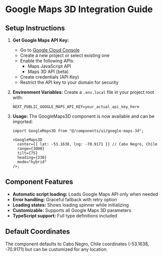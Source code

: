 # Google Maps 3D Integration Guide

## Setup Instructions

1. **Get Google Maps API Key:**

   - Go to [Google Cloud Console](https://console.cloud.google.com/google/maps-apis)
   - Create a new project or select existing one
   - Enable the following APIs:
     - Maps JavaScript API
     - Maps 3D API (beta)
   - Create credentials (API Key)
   - Restrict the API key to your domain for security

2. **Environment Variables:**
   Create a `.env.local` file in your project root with:

   ```
   NEXT_PUBLIC_GOOGLE_MAPS_API_KEY=your_actual_api_key_here
   ```

3. **Usage:**
   The GoogleMaps3D component is now available and can be imported:

   ```tsx
   import GoogleMaps3D from "@/components/ui/google-maps-3d";

   <GoogleMaps3D
     center={{ lat: -53.1638, lng: -70.9171 }} // Cabo Negro, Chile
     range={3000}
     tilt={75}
     heading={330}
     mode="hybrid"
   />;
   ```

## Component Features

- **Automatic script loading:** Loads Google Maps API only when needed
- **Error handling:** Graceful fallback with retry option
- **Loading states:** Shows loading spinner while initializing
- **Customizable:** Supports all Google Maps 3D parameters
- **TypeScript support:** Full type definitions included

## Default Coordinates

The component defaults to Cabo Negro, Chile coordinates (-53.1638, -70.9171) but can be customized for any location.
